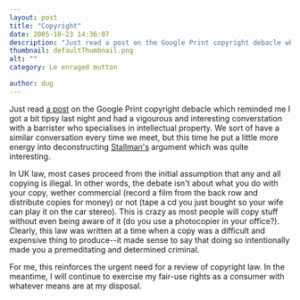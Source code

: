 ```yaml
---
layout: post
title: "Copyright"
date: 2005-10-23 14:36:07
description: "Just read a post on the Google Print copyright debacle which reminded me I got a bit tipsy last night and had a vigourous and interesting converstation with a barrister who specialises in intellectual property. We sort of have a&#8230;"
thumbnail: defaultThumbnail.png
alt: ""
category: Le enraged mutton

author: dug
---
```


<p>Just read <a title="Lenz Blog Shadow Site � Publisher Law Suit" href="http://k.lenz.name/discuss/index.php?p=152">a post</a> on the Google Print copyright debacle which reminded me I got a bit tipsy last night and had a vigourous and interesting converstation with a barrister who specialises in intellectual property. We sort of have a similar conversation every time we meet, but this time he put a little more energy into deconstructing <a href="http://www.stallman.org/">Stallman's</a> argument which was quite interesting.</p>

<p>In UK law, most cases proceed from the initial assumption that any and all copying is illegal. In other words, the debate isn't about what you do with your copy, wether commercial (record a film from the back row and distribute copies for money) or not (tape a cd you just bought so your wife can play it on the car stereo). This is crazy as most people will copy stuff without even being aware of it (do you use a photocopier in your office?). Clearly, this law was written at a time when a copy was a difficult and expensive thing to produce--it made sense to say that doing so intentionally made you a premeditating and determined criminal.</p>

<p>For me, this reinforces the urgent need for a review of copyright law. In the meantime, I will continue to exercise my fair-use rights as a consumer with whatever means are at my disposal.</p>
